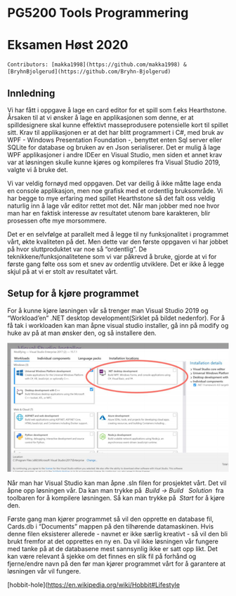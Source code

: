# PG5200 Tools Programmering

# Eksamen Høst 2020

```
Contributors: [makka1998](https://github.com/makka1998) & [BryhnBjolgerud](https://github.com/Bryhn-Bjolgerud)
```
## Innledning

Vi har fått i oppgave å lage en card editor for et spill som f.eks Hearthstone. Årsaken
til at vi ønsker å lage en applikasjonen som denne, er at spilldesignere skal kunne
effektivt masseprodusere potensielle kort til spillet sitt. Krav til applikasjonen er at det
har blitt programmert i C#, med bruk av WPF - Windows Presentation Foundation -,
benyttet enten Sql server eller SQLite for database og bruken av en Json
serialiserer. Det er mulig å lage WPF applikasjoner i andre IDEer en Visual Studio,
men siden et annet krav var at løsningen skulle kunne kjøres og kompileres fra
Visual Studio 2019, valgte vi å bruke det.

Vi var veldig fornøyd med oppgaven. Det var deilig å ikke måtte lage enda en
console applikasjon, men noe grafisk med et ordentlig bruksområde. Vi har begge to
mye erfaring med spillet Hearthstone så det falt oss veldig naturlig inn å lage vår
editor rettet mot det. Når man jobber med noe hvor man har en faktisk interesse av
resultatet utenom bare karakteren, blir prosessen ofte mye morsommere.

Det er en selvfølge at parallelt med å legge til ny funksjonalitet i programmet vårt,
økte kvaliteten på det. Men dette var den første oppgaven vi har jobbet på hvor
sluttproduktet var noe så “ordentlig”. De teknikkene/funksjonalitetene som vi var
påkrevd å bruke, gjorde at vi for første gang følte oss som et snev av ordentlig
utviklere. Det er ikke å legge skjul på at vi er stolt av resultatet vårt.


## Setup for å kjøre programmet

For å kunne kjøre løsningen vår så trenger man Visual Studio 2019 og
“Workload’en” .NET desktop development(Sirklet på bildet nedenfor). For å få tak i
workloaden kan man åpne visual studio installer, gå inn på modify og huke av på at
man ønsker den, og så installere den.

![Workload](https://github.com/Bryhn-Bjolgerud/images/blob/main/toolsprogreadmebilde1.png)

Når man har Visual Studio kan man åpne .sln filen for prosjektet vårt. Det vil åpne
opp løsningen vår. Da kan man trykke på ​ _Build → Build_ ​ ​ _Solution_ ​ fra toolbaren for å
kompilere løsningen. Så kan man trykke på ​ _Start_ ​for å kjøre den.

Første gang man kjører programmet så vil den opprette en database fil, Cards.db i
“Documents” mappen på den tilhørende datamaskinen. Hvis denne filen eksisterer
allerede - navnet er ikke særlig kreativt - så vil den bli brukt fremfor at det opprettes
en ny en. Da vil ikke løsningen vår fungere med tanke på at de databasene mest
sannsynlig ikke er satt opp likt. Det kan være relevant å sjekke om det finnes en slik
fil på forhånd og fjerne/endre navn på den før man kjører programmet vårt for å
garantere at løsningen vår vil fungere.

[hobbit-hole](https://en.wikipedia.org/wiki/Hobbit#Lifestyle

